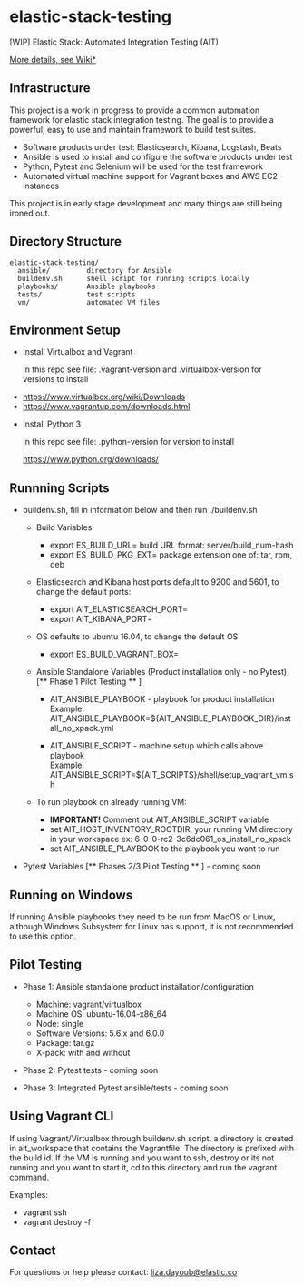 # elastic-stack-testing

[WIP] Elastic Stack: Automated Integration Testing (AIT)

[More details, see Wiki*](https://github.com/elastic/elastic-stack-testing/wiki)

## Infrastructure

This project is a work in progress to provide a common automation framework for elastic stack integration testing.
The goal is to provide a powerful, easy to use and maintain framework to build test suites.

 - Software products under test: Elasticsearch, Kibana, Logstash, Beats
 - Ansible is used to install and configure the software products under test
 - Python, Pytest and Selenium will be used for the test framework
 - Automated virtual machine support for Vagrant boxes and AWS EC2 instances

This project is in early stage development and many things are still being ironed out.

## Directory Structure

```
elastic-stack-testing/
  ansible/         directory for Ansible
  buildenv.sh      shell script for running scripts locally
  playbooks/       Ansible playbooks
  tests/           test scripts
  vm/              automated VM files
```

## Environment Setup

 * Install Virtualbox and Vagrant

   In this repo see file: .vagrant-version and .virtualbox-version for versions to install

  - https://www.virtualbox.org/wiki/Downloads
  - https://www.vagrantup.com/downloads.html

* Install Python 3

  In this repo see file: .python-version for version to install

  https://www.python.org/downloads/

## Runnning Scripts

* buildenv.sh, fill in information below and then run ./buildenv.sh   

  - Build Variables
    - export ES_BUILD_URL= build URL format: server/build_num-hash   
    - export ES_BUILD_PKG_EXT= package extension one of: tar, rpm, deb


  - Elasticsearch and Kibana host ports default to 9200 and 5601, to change the default ports:
    - export AIT_ELASTICSEARCH_PORT=
    - export AIT_KIBANA_PORT=


  - OS defaults to ubuntu 16.04, to change the default OS:
    - export ES_BUILD_VAGRANT_BOX=


  - Ansible Standalone Variables (Product installation only - no Pytest) [** Phase 1 Pilot Testing ** ]
    - AIT_ANSIBLE_PLAYBOOK - playbook for product installation   
      Example: AIT_ANSIBLE_PLAYBOOK=${AIT_ANSIBLE_PLAYBOOK_DIR}/install_no_xpack.yml

    - AIT_ANSIBLE_SCRIPT - machine setup which calls above playbook      
      Example: AIT_ANSIBLE_SCRIPT=${AIT_SCRIPTS}/shell/setup_vagrant_vm.sh   

  - To run playbook on already running VM:
    - <b>IMPORTANT!</b> Comment out AIT_ANSIBLE_SCRIPT variable
    - set AIT_HOST_INVENTORY_ROOTDIR, your running VM directory in your workspace ex: 6-0-0-rc2-3c6dc061_os_install_no_xpack
    - set AIT_ANSIBLE_PLAYBOOK to the playbook you want to run

* Pytest Variables [** Phases 2/3 Pilot Testing ** ] - coming soon

## Running on Windows

  If running Ansible playbooks they need to be run from MacOS or Linux, although Windows Subsystem for Linux has support,
  it is not recommended to use this option.

## Pilot Testing

  - Phase 1: Ansible standalone product installation/configuration
      - Machine: vagrant/virtualbox
      - Machine OS: ubuntu-16.04-x86_64
      - Node: single
      - Software Versions: 5.6.x and 6.0.0
      - Package: tar.gz
      - X-pack: with and without  


  - Phase 2: Pytest tests - coming soon

  - Phase 3: Integrated Pytest ansible/tests - coming soon

## Using Vagrant CLI

  If using Vagrant/Virtualbox through buildenv.sh script, a directory is created in ait_workspace that contains the
  Vagrantfile.  The directory is prefixed with the build id.  If the VM is running and you want to ssh, destroy or
  its not running and you want to start it, cd to this directory and run the vagrant command.

  Examples:
  - vagrant ssh
  - vagrant destroy -f

## Contact

  For questions or help please contact: liza.dayoub@elastic.co
